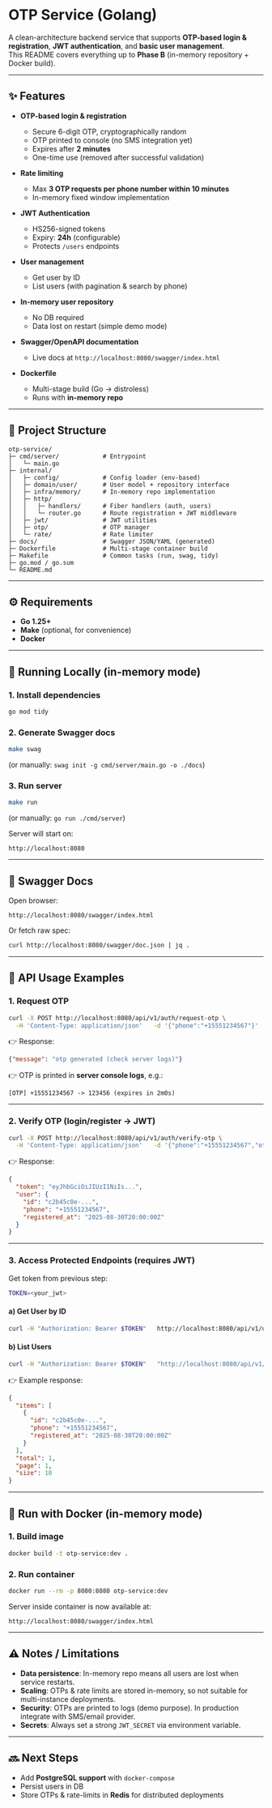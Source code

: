# OTP Service (Golang)

A clean-architecture backend service that supports **OTP-based login & registration**, **JWT authentication**, and **basic user management**.  
This README covers everything up to **Phase B** (in-memory repository + Docker build).  

---

## ✨ Features
- **OTP-based login & registration**
  - Secure 6-digit OTP, cryptographically random
  - OTP printed to console (no SMS integration yet)
  - Expires after **2 minutes**
  - One-time use (removed after successful validation)

- **Rate limiting**
  - Max **3 OTP requests per phone number within 10 minutes**
  - In-memory fixed window implementation

- **JWT Authentication**
  - HS256-signed tokens
  - Expiry: **24h** (configurable)
  - Protects `/users` endpoints

- **User management**
  - Get user by ID
  - List users (with pagination & search by phone)

- **In-memory user repository**
  - No DB required
  - Data lost on restart (simple demo mode)

- **Swagger/OpenAPI documentation**
  - Live docs at `http://localhost:8080/swagger/index.html`

- **Dockerfile**
  - Multi-stage build (Go → distroless)
  - Runs with **in-memory repo**

---

## 📂 Project Structure
```
otp-service/
├─ cmd/server/            # Entrypoint
│   └─ main.go
├─ internal/
│   ├─ config/            # Config loader (env-based)
│   ├─ domain/user/       # User model + repository interface
│   ├─ infra/memory/      # In-memory repo implementation
│   ├─ http/
│   │   ├─ handlers/      # Fiber handlers (auth, users)
│   │   └─ router.go      # Route registration + JWT middleware
│   ├─ jwt/               # JWT utilities
│   ├─ otp/               # OTP manager
│   └─ rate/              # Rate limiter
├─ docs/                  # Swagger JSON/YAML (generated)
├─ Dockerfile             # Multi-stage container build
├─ Makefile               # Common tasks (run, swag, tidy)
├─ go.mod / go.sum
└─ README.md
```

---

## ⚙️ Requirements
- **Go 1.25+**
- **Make** (optional, for convenience)
- **Docker** 

---

## 🏃 Running Locally (in-memory mode)

### 1. Install dependencies
```bash
go mod tidy
```

### 2. Generate Swagger docs
```bash
make swag
```
(or manually: `swag init -g cmd/server/main.go -o ./docs`)

### 3. Run server
```bash
make run
```
(or manually: `go run ./cmd/server`)

Server will start on:
```
http://localhost:8080
```

---

## 📑 Swagger Docs
Open browser:
```
http://localhost:8080/swagger/index.html
```

Or fetch raw spec:
```bash
curl http://localhost:8080/swagger/doc.json | jq .
```

---

## 🔑 API Usage Examples

### 1. Request OTP
```bash
curl -X POST http://localhost:8080/api/v1/auth/request-otp \
  -H 'Content-Type: application/json'   -d '{"phone":"+15551234567"}'
```
👉 Response:
```json
{"message": "otp generated (check server logs)"}
```
👉 OTP is printed in **server console logs**, e.g.:
```
[OTP] +15551234567 -> 123456 (expires in 2m0s)
```

---

### 2. Verify OTP (login/register → JWT)
```bash
curl -X POST http://localhost:8080/api/v1/auth/verify-otp \
  -H 'Content-Type: application/json'   -d '{"phone":"+15551234567","otp":"123456"}'
```
👉 Response:
```json
{
  "token": "eyJhbGciOiJIUzI1NiIs...",
  "user": {
    "id": "c2b45c0e-...",
    "phone": "+15551234567",
    "registered_at": "2025-08-30T20:00:00Z"
  }
}
```

---

### 3. Access Protected Endpoints (requires JWT)

Get token from previous step:

```bash
TOKEN=<your_jwt>
```

#### a) Get User by ID
```bash
curl -H "Authorization: Bearer $TOKEN"   http://localhost:8080/api/v1/users/<user_id>
```

#### b) List Users
```bash
curl -H "Authorization: Bearer $TOKEN"   "http://localhost:8080/api/v1/users?page=1&size=10&search=+1555"
```

👉 Example response:
```json
{
  "items": [
    {
      "id": "c2b45c0e-...",
      "phone": "+15551234567",
      "registered_at": "2025-08-30T20:00:00Z"
    }
  ],
  "total": 1,
  "page": 1,
  "size": 10
}
```

---

## 🐳 Run with Docker (in-memory mode)

### 1. Build image
```bash
docker build -t otp-service:dev .
```

### 2. Run container
```bash
docker run --rm -p 8080:8080 otp-service:dev
```

Server inside container is now available at:
```
http://localhost:8080/swagger/index.html
```

---

## ⚠️ Notes / Limitations

- **Data persistence**: In-memory repo means all users are lost when service restarts.  
- **Scaling**: OTPs & rate limits are stored in-memory, so not suitable for multi-instance deployments.  
- **Security**: OTPs are printed to logs (demo purpose). In production integrate with SMS/email provider.  
- **Secrets**: Always set a strong `JWT_SECRET` via environment variable.

---

## 🔜 Next Steps
- Add **PostgreSQL support** with `docker-compose`
- Persist users in DB
- Store OTPs & rate-limits in **Redis** for distributed deployments
